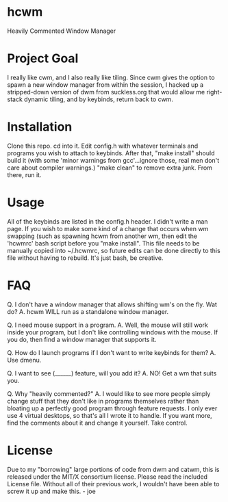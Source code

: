 hcwm
====

Heavily Commented Window Manager

Project Goal
====
I really like cwm, and I also really like tiling.  Since cwm gives the option to spawn a new window manager from within the session, I hacked up a stripped-down version of dwm from suckless.org that would allow me right-stack dynamic tiling, and by keybinds, return back to cwm.

Installation
====
Clone this repo.  cd into it.  Edit config.h with whatever terminals and programs you wish to attach to keybinds.  After that, "make install" should build it (with some 'minor warnings from gcc'...ignore those, real men don't care about compiler warnings.)  "make clean" to remove extra junk.  From there, run it.

Usage
====
All of the keybinds are listed in the config.h header.  I didn't write a man page.  If you wish to make some kind of a change that occurs when wm swapping (such as spawning hcwm from another wm, then edit the 'hcwmrc' bash script before you "make install".  This file needs to be manually copied into ~/.hcwmrc, so future edits can be done directly to this file without having to rebuild.  It's just bash, be creative.  

FAQ
====
Q. I don't have a window manager that allows shifting wm's on the fly.  Wat do?
A. hcwm WILL run as a standalone window manager.

Q. I need mouse support in a program.
A. Well, the mouse will still work inside your program, but I don't like controlling windows with the mouse.  If you do, then find a window manager that supports it.

Q. How do I launch programs if I don't want to write keybinds for them?
A. Use dmenu.

Q. I want to see (______) feature, will you add it?
A. NO!  Get a wm that suits you.

Q. Why "heavily commented?"
A. I would like to see more people simply change stuff that they don't like in programs themselves rather than bloating up a perfectly good program through feature requests.  I only ever use 4 virtual desktops, so that's all I wrote it to handle.  If you want more, find the comments about it and change it yourself.  Take control.

License
====
Due to my "borrowing" large portions of code from dwm and catwm, this is released under the MIT/X consortium license.  Please read the included License file.  Without all of their previous work, I wouldn't have been able to screw it up and make this. - joe

